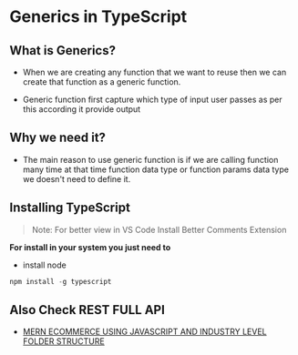 # Generics in TypeScript

## What is Generics?

- When we are creating any function that we want to reuse then we can create that function as a generic function.

- Generic function first capture which type of input user passes as per this according it provide output

## Why we need it?

- The main reason to use generic function is if we are calling function many time at that time function data type or function params data type we doesn't need to define it.

## Installing TypeScript

> Note: For better view in VS Code Install Better Comments Extension

**For install in your system you just need to**

- install node

```TypeScript
npm install -g typescript
```

## Also Check REST FULL API

- [MERN ECOMMERCE USING JAVASCRIPT AND INDUSTRY LEVEL FOLDER STRUCTURE](https://github.com/CodeIntelli/MERN-ECOMMERCE)
